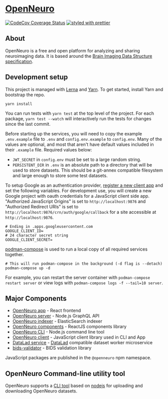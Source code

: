 # [OpenNeuro](https://openneuro.org)

[![CodeCov Coverage Status](https://codecov.io/gh/OpenNeuroOrg/openneuro/branch/master/graph/badge.svg)](https://codecov.io/gh/OpenNeuroOrg/openneuro)
[![styled with prettier](https://img.shields.io/badge/styled_with-prettier-ff69b4.svg)](https://github.com/prettier/prettier)

## About

OpenNeuro is a free and open platform for analyzing and sharing neuroimaging data. It is based around the [Brain Imaging Data Structure specification](http://bids.neuroimaging.io/).

## Development setup

This project is managed with [Lerna](https://lerna.js.org/) and [Yarn](https://yarnpkg.com/). To get started, install Yarn and bootstrap the repo.

```shell
yarn install
```

You can run tests with `yarn test` at the top level of the project. For each package, `yarn test --watch` will interactively run the tests for changes since the last commit.

Before starting up the services, you will need to copy the example `.env.example` file to `.env` and `config.env.example` to `config.env`. Many of the values are optional, and most that aren't have default values included in their `.example` file. Required values below:

- `JWT_SECRET` in `config.env` must be set to a large random string.
- `PERSISTENT_DIR` in `.env` is an absolute path to a directory that will be used to store datasets. This should be a git-annex compatible filesystem and large enough to store some test datasets.

To setup Google as an authentication provider, [register a new client app](https://developers.google.com/identity/protocols/oauth2/javascript-implicit-flow) and set the following variables. For development use, you will create a new Google project with oauth credentials for a JavaScript client side app. "Authorized JavaScript Origins" is set to `http://localhost:9876` and "Authorized Redirect URIs" is set to `http://localhost:9876/crn/auth/google/callback` for a site accessible at `http://localhost:9876`.

```
# Ending in .apps.googleusercontent.com
GOOGLE_CLIENT_ID=
# 24 character secret string
GOOGLE_CLIENT_SECRET=
```

[podman-compose](https://github.com/containers/podman-compose) is used to run a local copy of all required services together.

```shell
# This will run podman-compose in the background (-d flag is --detach)
podman-compose up -d
```

For example, you can restart the server container with `podman-compose restart server` or view logs with `podman-compose logs -f --tail=10 server`.

## Major Components

- [OpenNeuro app](https://github.com/OpenNeuroOrg/openneuro/tree/master/packages/openneuro-app) - React frontend
- [OpenNeuro server](https://github.com/OpenNeuroOrg/openneuro/tree/master/packages/openneuro-server) - Node.js GraphQL API
- [OpenNeuro indexer](https://github.com/OpenNeuroOrg/openneuro/tree/master/packages/openneuro-indexer) - ElasticSearch indexer
- [OpenNeuro components](https://github.com/OpenNeuroOrg/openneuro/tree/master/packages/openneuro-components) - ReactJS components library
- [OpenNeuro CLI](packages/openneuro-cli) - Node.js command line tool
- [OpenNeuro client](https://github.com/OpenNeuroOrg/openneuro/tree/master/packages/openneuro-client) - JavaScript client library used in CLI and App
- [DataLad service](https://github.com/OpenNeuroOrg/datalad-service) - [DataLad](http://datalad.org/) compatible dataset worker microservice
- [bids-validator](https://github.com/bids-standard/bids-validator) - BIDS validation library

JavaScript packages are published in the `@openneuro` npm namespace.

## OpenNeuro Command-line utility tool

OpenNeuro supports a [CLI tool](https://docs.openneuro.org/openneuro-packages-openneuro-cli-readme) based on [nodejs](https://nodejs.org/en/) for uploading and downloading OpenNeuro datasets.
